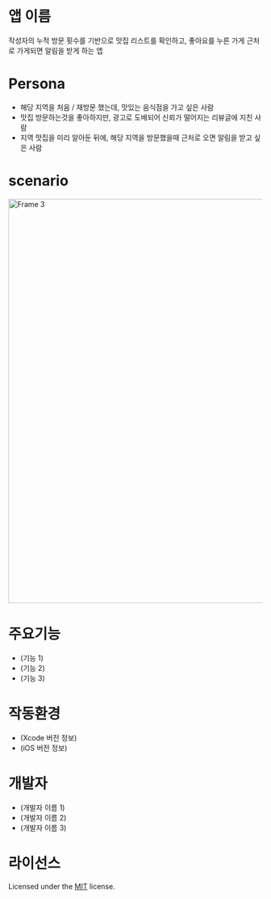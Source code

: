 # 앱 이름
작성자의 누적 방문 횟수를 기반으로 맛집 리스트를 확인하고,
좋아요를 누른 가게 근처로 가게되면 알림을 받게 하는 앱

# Persona
- 해당 지역을 처음 / 재방문 했는데, 맛있는 음식점을 가고 싶은 사람
- 맛집 방문하는것을 좋아하지만, 광고로 도배되어 신뢰가 떨어지는 리뷰글에 지친 사람
- 지역 맛집을 미리 알아둔 뒤에, 해당 지역을 방문했을때 근처로 오면 알림을 받고 싶은 사람

# scenario
<img width="800" alt="Frame 3" src="https://github.com/user-attachments/assets/64621574-1684-481d-85c9-b8a319da0379">


# 주요기능
- (기능 1)
- (기능 2)
- (기능 3)

# 작동환경
- (Xcode 버전 정보)
- (iOS 버전 정보)

# 개발자
- (개발자 이름 1)
- (개발자 이름 2)
- (개발자 이름 3)

# 라이선스
Licensed under the [MIT](LICENSE) license.
